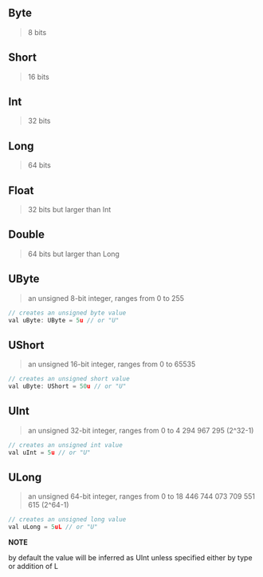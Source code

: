 ## Byte
> 8 bits

## Short
> 16 bits

## Int
> 32 bits

## Long
> 64 bits

## Float
> 32 bits but larger than Int

## Double
> 64 bits but larger than Long

## UByte
> an unsigned 8-bit integer, ranges from 0 to 255

```js
// creates an unsigned byte value
val uByte: UByte = 5u // or "U"
```

## UShort
> an unsigned 16-bit integer, ranges from 0 to 65535

```js
// creates an unsigned short value
val uByte: UShort = 50u // or "U"
```

## UInt
> an unsigned 32-bit integer, ranges from 0 to 4 294 967 295 (2^32-1)

```js
// creates an unsigned int value
val uInt = 5u // or "U"
```

## ULong
> an unsigned 64-bit integer, ranges from 0 to 18 446 744 073 709 551 615 (2^64-1)

```js
// creates an unsigned long value
val uLong = 5uL // or "U"
```

**NOTE**
<p>by default the value will be inferred as UInt unless specified either by type or addition of L</p>
